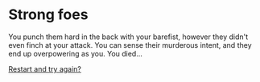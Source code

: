 # Strong foes

You punch them hard in the back with your barefist, however they didn't even finch at your attack. You can sense their murderous intent, and they end up overpowering as you. You died...

[Restart and try again?](../start.md)
